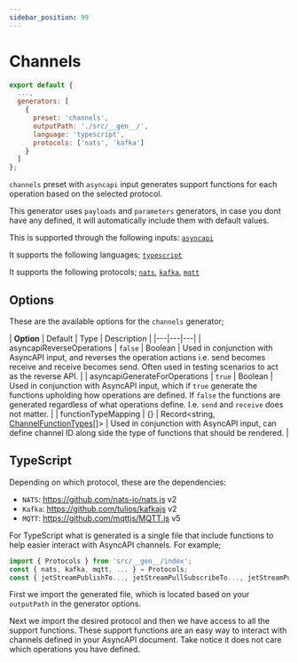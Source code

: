 ```yaml
---
sidebar_position: 99
---
```


# Channels

```js
export default {
  ...,
  generators: [
    {
      preset: 'channels',
      outputPath: './src/__gen__/', 
      language: 'typescript',
      protocols: ['nats', 'kafka']
    }
  ]
};
```

`channels` preset with `asyncapi` input generates support functions for each operation based on the selected protocol.

This generator uses `payloads` and `parameters` generators, in case you dont have any defined, it will automatically include them with default values.

This is supported through the following inputs: [`asyncapi`](#inputs)

It supports the following languages; [`typescript`](#typescript)

It supports the following protocols; [`nats`](../protocols/nats.md), [`kafka`](../protocols/kafka.md), [`mqtt`](../protocols/mqtt.md)

## Options
These are the available options for the `channels` generator; 

| **Option** | Default | Type | Description |
|---|---|---|
| asyncapiReverseOperations | `false` | Boolean | Used in conjunction with AsyncAPI input, and reverses the operation actions i.e. send becomes receive and receive becomes send. Often used in testing scenarios to act as the reverse API. |
| asyncapiGenerateForOperations | `true` | Boolean | Used in conjunction with AsyncAPI input, which if `true` generate the functions upholding how operations are defined. If `false` the functions are generated regardless of what operations define. I.e. `send` and `receive` does not matter. |
| functionTypeMapping | {} | Record\<string, [ChannelFunctionTypes](https://the-codegen-project.org/docs/api/enumerations/ChannelFunctionTypes.md)[]\> | Used in conjunction with AsyncAPI input, can define channel ID along side the type of functions that should be rendered. |

## TypeScript

Depending on which protocol, these are the dependencies:
- `NATS`: https://github.com/nats-io/nats.js v2
- `Kafka`: https://github.com/tulios/kafkajs v2
- `MQTT`: https://github.com/mqttjs/MQTT.js v5

For TypeScript what is generated is a single file that include functions to help easier interact with AsyncAPI channels. For example;

```ts
import { Protocols } from 'src/__gen__/index';
const { nats, kafka, mqtt, ... } = Protocols;
const { jetStreamPublishTo..., jetStreamPullSubscribeTo..., jetStreamPushSubscriptionFrom..., publishTo..., subscribeTo... } = nats;
```

First we import the generated file, which is located based on your `outputPath` in the generator options. 

Next we import the desired protocol and then we have access to all the support functions. These support functions are an easy way to interact with channels defined in your AsyncAPI document. Take notice it does not care which operations you have defined.